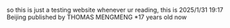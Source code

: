so this is just a testing website
whenever ur reading, this is 2025/1/31 19:17 Beijing
published by THOMAS MENGMENG 
*17 years old now

